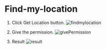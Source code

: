 # Find-my-location
1. Click Get Location button.
![findmylocation](https://user-images.githubusercontent.com/61908137/232781958-2e64da5d-2683-4fa7-969d-75dd62fbfbcc.png)

2. Give the permission.
![givePermission](https://user-images.githubusercontent.com/61908137/232782254-13df1e85-230a-4f06-96ad-4eed346610e9.png)

3. Result
![result](https://user-images.githubusercontent.com/61908137/232782466-ed0e4700-c356-4d8b-a977-d9dde6de3cda.png)
